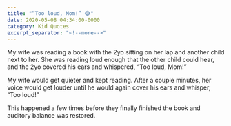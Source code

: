 ```yaml
---
title: "“Too loud, Mom!” 😂"
date: 2020-05-08 04:34:00-0000
category: Kid Quotes
excerpt_separator: "<!--more-->"
---
```


My wife was reading a book with the 2yo sitting on her lap and another child next to her. She was reading loud enough that the other child could hear, and the 2yo covered his ears and whispered, “Too loud, Mom!”

My wife would get quieter and kept reading. After a couple minutes, her voice would get louder until he would again cover his ears and whisper, “Too loud!”

This happened a few times before they finally finished the book and auditory balance was restored.
<!--more-->
